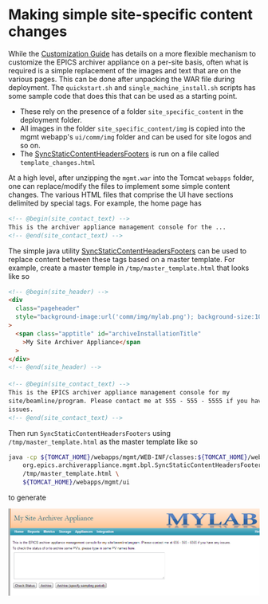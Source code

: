 # Making simple site-specific content changes

While the [Customization Guide](customization) has details on a
more flexible mechanism to customize the EPICS archiver appliance on a
per-site basis, often what is required is a simple replacement of the
images and text that are on the various pages. This can be done after
unpacking the WAR file during deployment. The `quickstart.sh` and
`single_machine_install.sh` scripts has some sample code that does this
that can be used as a starting point.

- These rely on the presence of a folder `site_specific_content` in
  the deployment folder.
- All images in the folder `site_specific_content/img` is copied into
  the mgmt webapp\'s `ui/comm/img` folder and can be used for site
  logos and so on.
- The [SyncStaticContentHeadersFooters](../_static/javadoc/org/epics/archiverappliance/mgmt/bpl/SyncStaticContentHeadersFooters.html)
  is run on a file called `template_changes.html`

At a high level, after unzipping the `mgmt.war` into the Tomcat
`webapps` folder, one can replace/modify the files to implement some
simple content changes. The various HTML files that comprise the UI have
sections delimited by special tags. For example, the home page has

```html
<!-- @begin(site_contact_text) -->
This is the archiver appliance management console for the ...
<!-- @end(site_contact_text) -->
```

The simple java utility
[SyncStaticContentHeadersFooters](../_static/javadoc/org/epics/archiverappliance/mgmt/bpl/SyncStaticContentHeadersFooters.html)
can be used to replace content between these tags based on a master
template. For example, create a master temple in
`/tmp/master_template.html` that looks like so

```html
<!-- @begin(site_header) -->
<div
  class="pageheader"
  style="background-image:url('comm/img/mylab.png'); background-size:1024px 400px;"
>
  <span class="apptitle" id="archiveInstallationTitle"
    >My Site Archiver Appliance</span
  >
</div>
<!-- @end(site_header) -->

<!-- @begin(site_contact_text) -->
This is the EPICS archiver appliance management console for my
site/beamline/program. Please contact me at 555 - 555 - 5555 if you have any
issues.
<!-- @end(site_contact_text) -->
```

Then run `SyncStaticContentHeadersFooters` using
`/tmp/master_template.html` as the master template like so

```bash
java -cp ${TOMCAT_HOME}/webapps/mgmt/WEB-INF/classes:${TOMCAT_HOME}/webapps/mgmt/WEB-INF/lib/log4j-1.2.17.jar \
    org.epics.archiverappliance.mgmt.bpl.SyncStaticContentHeadersFooters \
    /tmp/master_template.html \
    ${TOMCAT_HOME}/webapps/mgmt/ui
```

to generate

![image](../images/simple_static_content.png)
